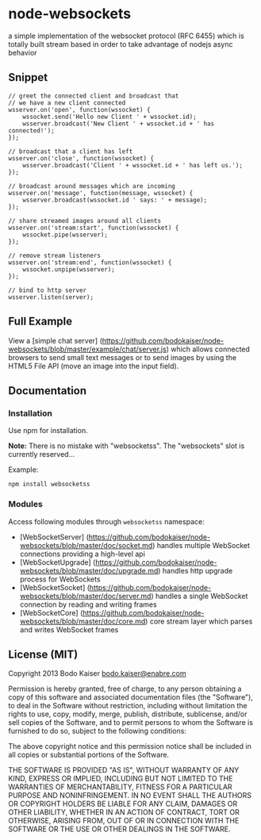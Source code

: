 # node-websockets

a simple implementation of the websocket protocol (RFC 6455) which is totally 
built stream based in order to take advantage of nodejs async behavior

## Snippet

```
// greet the connected client and broadcast that
// we have a new client connected
wsserver.on('open', function(wssocket) {
    wssocket.send('Hello new Client ' + wssocket.id);
    wsserver.broadcast('New Client ' + wssocket.id + ' has connected!');
});

// broadcast that a client has left
wsserver.on('close', function(wssocket) {
    wsserver.broadcast('Client ' + wssocket.id + ' has left us.');
});

// broadcast around messages which are incoming
wsserver.on('message', function(message, wssocket) {
    wsserver.broadcast(wssocket.id ' says: ' + message);
});

// share streamed images around all clients
wsserver.on('stream:start', function(wssocket) {
    wssocket.pipe(wsserver);
});

// remove stream listeners
wsserver.on('stream:end', function(wssocket) {
    wssocket.unpipe(wsserver);
});

// bind to http server
wsserver.listen(server);
```

## Full Example

View a [simple chat server]
(https://github.com/bodokaiser/node-websockets/blob/master/example/chat/server.js)
which allows connected browsers to send small text messages or to send images
by using the HTML5 File API (move an image into the input field).

## Documentation

### Installation

Use npm for installation.

**Note:** There is no mistake with "websocketss". The "websockets" slot is
currently reserved...

Example:

    npm install websocketss

### Modules

Access following modules through `websocketss` namespace:

* [WebSocketServer]
(https://github.com/bodokaiser/node-websockets/blob/master/doc/socket.md)
handles multiple WebSocket connections providing a high-level api
* [WebSocketUpgrade]
(https://github.com/bodokaiser/node-websockets/blob/master/doc/upgrade.md)
handles http upgrade process for WebSockets
* [WebSocketSocket]
(https://github.com/bodokaiser/node-websockets/blob/master/doc/server.md)
handles a single WebSocket connection by reading and writing frames
* [WebSocketCore]
(https://github.com/bodokaiser/node-websockets/blob/master/doc/core.md)
core stream layer which parses and writes WebSocket frames

## License (MIT)

Copyright 2013 Bodo Kaiser <bodo.kaiser@enabre.com>

Permission is hereby granted, free of charge, to any person obtaining
a copy of this software and associated documentation files (the
"Software"), to deal in the Software without restriction, including
without limitation the rights to use, copy, modify, merge, publish,
distribute, sublicense, and/or sell copies of the Software, and to
permit persons to whom the Software is furnished to do so, subject to
the following conditions:

The above copyright notice and this permission notice shall be
included in all copies or substantial portions of the Software.

THE SOFTWARE IS PROVIDED "AS IS", WITHOUT WARRANTY OF ANY KIND,
EXPRESS OR IMPLIED, INCLUDING BUT NOT LIMITED TO THE WARRANTIES OF
MERCHANTABILITY, FITNESS FOR A PARTICULAR PURPOSE AND
NONINFRINGEMENT. IN NO EVENT SHALL THE AUTHORS OR COPYRIGHT HOLDERS BE
LIABLE FOR ANY CLAIM, DAMAGES OR OTHER LIABILITY, WHETHER IN AN ACTION
OF CONTRACT, TORT OR OTHERWISE, ARISING FROM, OUT OF OR IN CONNECTION
WITH THE SOFTWARE OR THE USE OR OTHER DEALINGS IN THE SOFTWARE.
